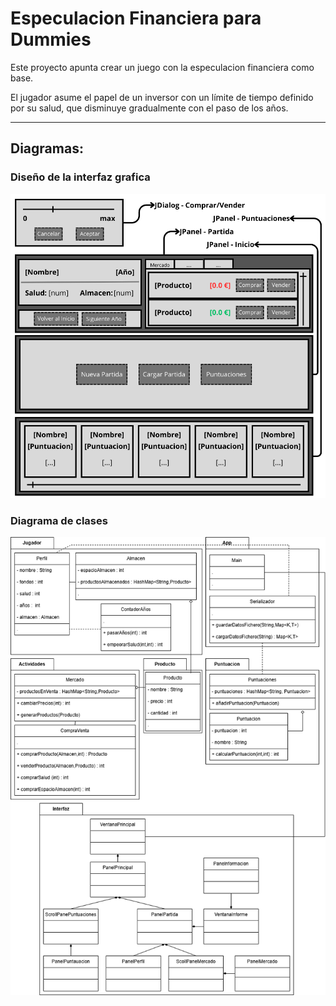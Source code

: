 # Especulacion Financiera para Dummies

Este proyecto apunta crear un juego con la especulacion financiera como base.

El jugador asume el papel de un inversor con un límite de tiempo definido por su salud, que disminuye gradualmente con el paso de los años.

---

## Diagramas: 

### Diseño de la interfaz grafica

![GUI](/Diagramas/GUI.png)

### Diagrama de clases

![Clases](/Diagramas/Proyecto_Clases2.png)
